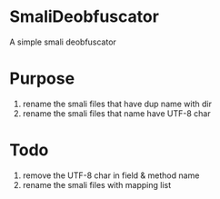 # SmaliDeobfuscator
A simple smali deobfuscator

# Purpose
1) rename the smali files that have dup name with dir
2) rename the smali files that name have UTF-8 char

# Todo
1) remove the UTF-8 char in field & method name
2) rename the smali files with mapping list
